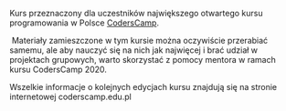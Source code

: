 Kurs przeznaczony dla uczestników największego otwartego kursu programowania w Polsce [CodersCamp](coderscamp.edu.pl).

​
Materiały zamieszczone w tym kursie można oczywiście przerabiać samemu, ale aby nauczyć się na nich jak najwięcej i brać udział w projektach grupowych, warto skorzystać z pomocy mentora w ramach kursu CodersCamp 2020.
​

Wszelkie informacje o kolejnych edycjach kursu znajdują się na stronie internetowej coderscamp.edu.pl